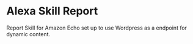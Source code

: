 # Alexa Skill Report
Report Skill for Amazon Echo set up to use Wordpress as a endpoint for dynamic content. 
